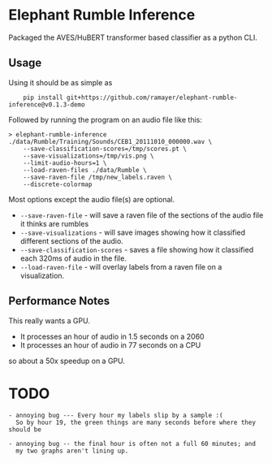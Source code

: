 # Elephant Rumble Inference

Packaged the AVES/HuBERT transformer based classifier as a python CLI. 

## Usage

Using it should be as simple as

```
    pip install git+https://github.com/ramayer/elephant-rumble-inference@v0.1.3-demo
```

Followed by running the program on an audio file like this: 

```
> elephant-rumble-inference ./data/Rumble/Training/Sounds/CEB1_20111010_000000.wav \
    --save-classification-scores=/tmp/scores.pt \
    --save-visualizations=/tmp/vis.png \
    --limit-audio-hours=1 \
    --load-raven-files ./data/Rumble \
    --save-raven-file /tmp/new_labels.raven \
    --discrete-colormap
```

Most options except the audio file(s) are optional.

* `--save-raven-file` - will save a raven file of the sections of the audio file it thinks are rumbles
* `--save-visualizations` - will save images showing how it classified different sections of the audio.
* `--save-classification-scores` - saves a file showing how it classified each 320ms of audio in the file.
* `--load-raven-file` - will overlay labels from a raven file on a visualization.


## Performance Notes

This really wants a GPU.   

* It processes an hour of audio in 1.5 seconds on a 2060
* It processes an hour of audio in 77 seconds on a CPU

so about a 50x speedup on a GPU.



# TODO

    - annoying bug --- Every hour my labels slip by a sample :(
      So by hour 19, the green things are many seconds before where they should be

    - annoying bug -- the final hour is often not a full 60 minutes; and
      my two graphs aren't lining up.
